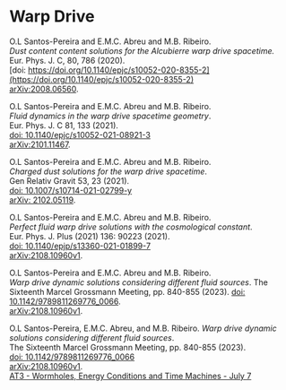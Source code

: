 # Warp Drive

O.L Santos-Pereira and  E.M.C. Abreu and M.B. Ribeiro.  
*Dust content content solutions for the Alcubierre warp drive spacetime.*  
Eur. Phys. J. C, 80, 786 (2020).  
[doi: https://doi.org/10.1140/epjc/s10052-020-8355-2](https://doi.org/10.1140/epjc/s10052-020-8355-2)  
[arXiv:2008.06560](https://arxiv.org/abs/2008.06560).

O.L Santos-Pereira and  E.M.C. Abreu and M.B. Ribeiro.  
*Fluid dynamics in the warp drive spacetime geometry*.  
Eur. Phys. J. C 81, 133 (2021).  
[doi: 10.1140/epjc/s10052-021-08921-3](https://doi.org/10.1140/epjc/s10052-021-08921-3)  
[arXiv:2101.11467](https://arxiv.org/abs/2101.11467). 

O.L Santos-Pereira and  E.M.C. Abreu and M.B. Ribeiro.  
*Charged dust solutions for the warp drive spacetime*.  
Gen Relativ Gravit 53, 23 (2021).  
[doi: 10.1007/s10714-021-02799-y](https://doi.org/10.1007/s10714-021-02799-y)  
[arXiv: 2102.05119](https://arxiv.org/abs/2102.05119).

O.L Santos-Pereira and  E.M.C. Abreu and M.B. Ribeiro.  
*Perfect fluid warp drive solutions with the cosmological constant*.  
Eur. Phys. J. Plus (2021) 136: 90223 (2021).  
[doi: 10.1140/epjp/s13360-021-01899-7](https://doi.org/10.1140/epjp/s13360-021-01899-7)  
[arXiv:2108.10960v1](https://arxiv.org/abs/2108.10960v1). 

O.L Santos-Pereira and  E.M.C. Abreu and M.B. Ribeiro.  
*Warp drive dynamic solutions considering different fluid sources*. 
The Sixteenth Marcel Grossmann Meeting, pp. 840-855 (2023). 
[doi: 10.1142/9789811269776\_0066](https://doi.org/10.1142/9789811269776_0066).  
[arXiv:2108.10960v1](https://arxiv.org/abs/2108.10960).

O.L Santos-Pereira, E.M.C. Abreu, and M.B. Ribeiro. 
*Warp drive dynamic solutions considering different fluid sources*.  
The Sixteenth Marcel Grossmann Meeting, pp. 840-855 (2023).  
[doi: 10.1142/9789811269776_0066](https://doi.org/10.1142/9789811269776_0066)  
[arXiv:2108.10960v1](https://arxiv.org/abs/2108.10960v1).  
[AT3 - Wormholes, Energy Conditions and Time Machines - July 7](https://www.youtube.com/watch?v=NqN1c-2fv8Y&t=784s)
